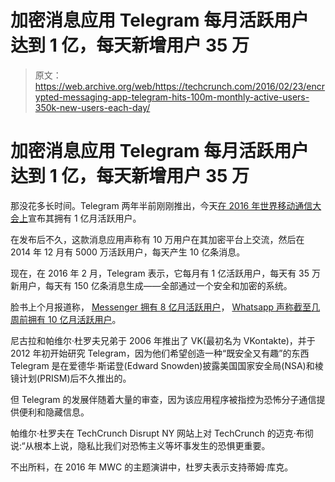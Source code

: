 # 加密消息应用 Telegram 每月活跃用户达到 1 亿，每天新增用户 35 万

> 原文：<https://web.archive.org/web/https://techcrunch.com/2016/02/23/encrypted-messaging-app-telegram-hits-100m-monthly-active-users-350k-new-users-each-day/>

# 加密消息应用 Telegram 每月活跃用户达到 1 亿，每天新增用户 35 万

那没花多长时间。Telegram 两年半前刚刚推出，今天[在 2016 年世界移动通信大会上](https://web.archive.org/web/20230407070616/https://telegram.org/blog/100-million)宣布其拥有 1 亿月活跃用户。

在发布后不久，这款消息应用声称有 10 万用户在其加密平台上交流，然后在 2014 年 12 月有 5000 万活跃用户，每天产生 10 亿条消息。

现在，在 2016 年 2 月，Telegram 表示，它每月有 1 亿活跃用户，每天有 35 万新用户，每天有 150 亿条消息生成——全部通过一个安全和加密的系统。

脸书上个月报道称， [Messenger 拥有 8 亿月活跃用户](https://web.archive.org/web/20230407070616/https://techcrunch.com/2016/01/07/beyond-messaging/)， [Whatsapp 声称截至几周前拥有 10 亿月活跃用户](https://web.archive.org/web/20230407070616/https://blog.whatsapp.com/616/One-billion)。

尼古拉和帕维尔·杜罗夫兄弟于 2006 年推出了 VK(最初名为 VKontakte)，并于 2012 年初开始研究 Telegram，因为他们希望创造一种“既安全又有趣”的东西 Telegram 是在爱德华·斯诺登(Edward Snowden)披露美国国家安全局(NSA)和棱镜计划(PRISM)后不久推出的。

但 Telegram 的发展伴随着大量的审查，因为该应用程序被指控为恐怖分子通信提供便利和隐藏信息。

帕维尔·杜罗夫在 TechCrunch Disrupt NY 网站上对 TechCrunch 的迈克·布彻说:“从根本上说，隐私比我们对恐怖主义等坏事发生的恐惧更重要。

不出所料，在 2016 年 MWC 的主题演讲中，杜罗夫表示支持蒂姆·库克。